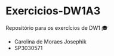 # Exercicios-DW1A3
Repositório para os exercícios de DW1 🎓

- Carolina de Moraes Josephik
- SP3030571
